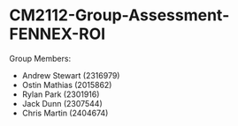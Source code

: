 # CM2112-Group-Assessment-FENNEX-ROI

Group Members:
- Andrew Stewart  (2316979)
- Ostin Mathias   (2015862)
- Rylan Park      (2301916)
- Jack Dunn       (2307544)
- Chris Martin    (2404674)

